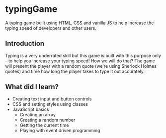 # typingGame
A typing game built using HTML, CSS and vanilla JS to help increase the typing speed of developers and other users.

## Introduction

Typing is a very underrated skill but this game is built with this purpose only - to help you increase your typing speed!
How we will do that? The game will present the player with a random quote (we're using Sherlock Holmes quotes) and time how long the player takes to type it out accurately.

## What did I learn? 

* Creating text input and button controls
* CSS and setting styles using classes
* JavaScript basics
   * Creating an array
   * Creating a random number
   * Getting the current time
   * Playing with event driven programming
   
